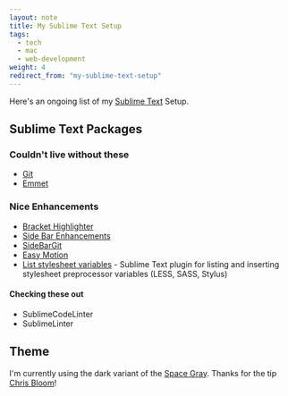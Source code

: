 ```yaml
---
layout: note
title: My Sublime Text Setup
tags: 
  - tech
  - mac
  - web-development
weight: 4
redirect_from: "my-sublime-text-setup"
---
```


Here's an ongoing list of my [Sublime Text](http://sublimetext.com) Setup. 

## Sublime Text Packages

### Couldn't live without these

* [Git](https://github.com/kemayo/sublime-text-2-git)
* [Emmet](http://docs.emmet.io/)

### Nice Enhancements

* [Bracket Highlighter](https://github.com/facelessuser/BracketHighlighter)
* [Side Bar Enhancements](https://github.com/titoBouzout/SideBarEnhancements)
* [SideBarGit](https://github.com/SublimeText/SideBarGit)
* [Easy Motion](https://github.com/tednaleid/sublime-EasyMotion)
* [List stylesheet variables](https://github.com/MaciekBaron/sublime-list-stylesheet-vars) - Sublime Text plugin for listing and inserting stylesheet preprocessor variables (LESS, SASS, Stylus)

#### Checking these out

* SublimeCodeLinter
* SublimeLinter

## Theme

I'm currently using the dark variant of the [Space Gray](http://kkga.github.io/spacegray/). Thanks for the tip [Chris Bloom](https://plus.google.com/+ChristopherBloom/)!

